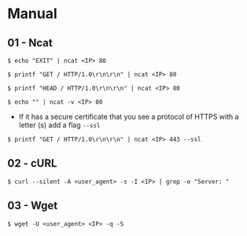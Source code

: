 # Manual

## 01 - Ncat

`$ echo "EXIT" | ncat <IP> 80`

`$ printf "GET / HTTP/1.0\r\n\r\n" | ncat <IP> 80`

`$ printf "HEAD / HTTP/1.0\r\n\r\n" | ncat <IP> 80`

`$ echo "" | ncat -v <IP> 80`

* If it has a secure certificate that you see a protocol of HTTPS with a letter (s) add a flag `--ssl`

`$ printf "GET / HTTP/1.0\r\n\r\n" | ncat <IP> 443 --ssl`

## 02 - cURL

`$ curl --silent -A <user_agent> -s -I <IP> | grep -e "Server: "`

## 03 - Wget

`$ wget -U <user_agent> <IP> -q -S`